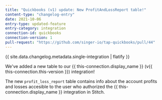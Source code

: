 ```yaml
---
title: "Quickbooks (v1) update: New ProfitAndLossReport table!"
content-type: "changelog-entry"
date: 2021-10-06
entry-type: updated-feature
entry-category: integration
connection-id: quickbooks
connection-version: 1
pull-request: "https://github.com/singer-io/tap-quickbooks/pull/44"
---
```

{{ site.data.changelog.metadata.single-integration | flatify }}

We've added a new table to our {{ this-connection.display_name }} (v{{ this-connection.this-version }}) integration!

The new `profit_loss_report` table contains info about the account profits and losses accesible to the user who authorized the {{ this-connection.display_name }} integration in Stitch.
